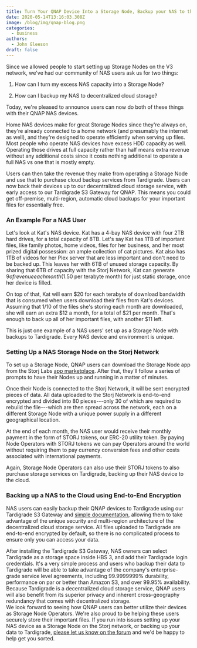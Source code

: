 ```yaml
---
title: Turn Your QNAP Device Into a Storage Node, Backup your NAS to the Cloud
date: 2020-05-14T13:16:03.308Z
image: /blog/img/qnap-blog.png
categories:
  - business
authors:
  - John Gleeson
draft: false
---
```

Since we allowed people to start setting up Storage Nodes on the V3 network, we've had our community of NAS users ask us for two things:

1.  How can I turn my excess NAS capacity into a Storage Node? 

2.  How can I backup my NAS to decentralized cloud storage?

Today, we're pleased to announce users can now do both of these things with their QNAP NAS devices.

Home NAS devices make for great Storage Nodes since they're always on, they're already connected to a home network (and presumably the internet as well), and they're designed to operate efficiently when serving up files. Most people who operate NAS devices have excess HDD capacity as well. Operating those drives at full capacity rather than half means extra revenue without any additional costs since it costs nothing additional to operate a full NAS vs one that is mostly empty.

Users can then take the revenue they make from operating a Storage Node and use that to purchase cloud backup services from Tardigrade. Users can now back their devices up to our decentralized cloud storage service, with early access to our Tardigrade S3 Gateway for QNAP. This means you could get off-premise, multi-region, automatic cloud backups for your important files for essentially free.

### An Example For a NAS User

Let's look at Kat's NAS device. Kat has a 4-bay NAS device with four 2TB hard drives, for a total capacity of 8TB. Let's say Kat has 1TB of important files, like family photos, home videos, files for her business, and her most prized digital possession: an ample collection of cat pictures. Kat also has 1TB of videos for her Plex server that are less important and don't need to be backed up. This leaves her with 6TB of unused storage capacity. By sharing that 6TB of capacity with the Storj Network, Kat can generate $9 of revenue each month ($1.50 per terabyte month) for just static storage, once her device is filled.

On top of that, Kat will earn $20 for each terabyte of download bandwidth that is consumed when users download their files from Kat's devices. Assuming that 1/10 of the files she's storing each month are downloaded, she will earn an extra $12 a month, for a total of $21 per month. That's enough to back up all of her important files, with another $11 left.

This is just one example of a NAS users' set up as a Storage Node with backups to Tardigrade. Every NAS device and environment is unique.

### Setting Up a NAS Storage Node on the Storj Network

To set up a Storage Node, QNAP users can download the Storage Node app from the Storj Labs [app marketplace](https://tardigrade.io/connectors). After that, they'll follow a series of prompts to have their Nodes up and running in a matter of minutes.

Once their Node is connected to the Storj Network, it will be sent encrypted pieces of data. All data uploaded to the Storj Network is end-to-end encrypted and divided into 80 pieces---only 30 of which are required to rebuild the file---which are then spread across the network, each on a different Storage Node with a unique power supply in a different geographical location.

At the end of each month, the NAS user would receive their monthly payment in the form of STORJ tokens, our ERC-20 utility token. By paying Node Operators with STORJ tokens we can pay Operators around the world without requiring them to pay currency conversion fees and other costs associated with international payments. 

Again, Storage Node Operators can also use their STORJ tokens to also purchase storage services on Tardigrade, backing up their NAS device to the cloud.

### Backing up a NAS to the Cloud using End-to-End Encryption

NAS users can easily backup their QNAP devices to Tardigrade using our Tardigrade S3 Gateway and [simple documentation](https://documentation.tardigrade.io/how-tos/backup-on-qnap), allowing them to take advantage of the unique security and multi-region architecture of the decentralized cloud storage service. All files uploaded to Tardigrade are end-to-end encrypted by default, so there is no complicated process to ensure only you can access your data.

After installing the Tardigrade S3 Gateway, NAS owners can select Tardigrade as a storage space inside HBS 3, and add their Tardigrade login credentials. It's a very simple process and users who backup their data to Tardigrade will be able to take advantage of the company's enterprise-grade service level agreements, including 99.9999999% durability, performance on par or better than Amazon S3, and over 99.95% availability. Because Tardigrade is a decentralized cloud storage service, QNAP users will also benefit from its superior privacy and inherent cross-geography redundancy that comes with decentralized storage.\
We look forward to seeing how QNAP users can better utilize their devices as Storage Node Operators. We're also proud to be helping these users securely store their important files. If you run into issues setting up your NAS device as a Storage Node on the Storj network, or backing up your data to Tardigrade, [please let us know on the forum](https://forum.storj.io/) and we'd be happy to help get you sorted.